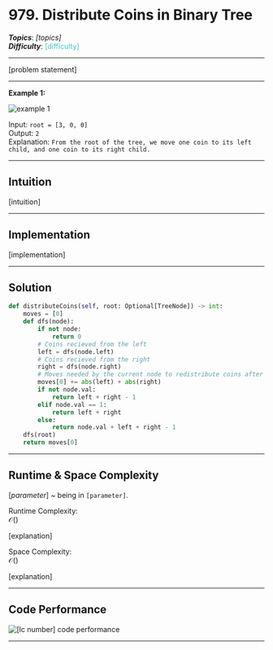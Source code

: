 # 979. Distribute Coins in Binary Tree
***Topics***: *[topics]*  
***Difficulty***: <span style="color: #46c6c2;">[difficulty]</span>
<!-- green: #46c6c2, yellow: #fac31d, red: #f8615c-->
---
[problem statement]

---
**Example 1:**  

![example 1](https://assets.leetcode.com/uploads/2019/01/18/tree1.png)
 
Input: `root = [3, 0, 0]`   
Output: `2`  
Explanation: `From the root of the tree, we move one coin to its left child, and one coin to its right child.`  

---
## Intuition
[intuition]

---
## Implementation
[implementation]

---
## Solution
```python
def distributeCoins(self, root: Optional[TreeNode]) -> int:
    moves = [0]
    def dfs(node):
        if not node:
            return 0
        # Coins recieved from the left
        left = dfs(node.left) 
        # Coins recieved from the right
        right = dfs(node.right) 
        # Moves needed by the current node to redistribute coins after recieving them
        moves[0] += abs(left) + abs(right) 
        if not node.val:
            return left + right - 1
        elif node.val == 1:
            return left + right
        else:
            return node.val + left + right - 1
    dfs(root)
    return moves[0]
```
---
## Runtime & Space Complexity
$[parameter]$ ~ being in `[parameter]`.  

Runtime Complexity:  
$\mathcal{O}()$

[explanation]

Space Complexity:  
$\mathcal{O}()$

[explanation]

---
## Code Performance
![[lc number] code performance](path/to/file)

---